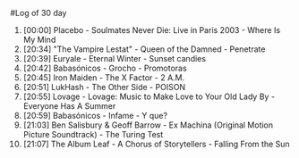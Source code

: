 #Log of 30 day

1. [00:00] Placebo - Soulmates Never Die: Live in Paris 2003 - Where Is My Mind
1. [20:34] "The Vampire Lestat" - Queen of the Damned - Penetrate
1. [20:39] Euryale - Eternal Winter - Sunset candies
1. [20:42] Babasónicos - Grocho - Promotoras
1. [20:45] Iron Maiden - The X Factor - 2 A.M.
1. [20:51] LukHash - The Other Side - POISON
1. [20:55] Lovage - Lovage: Music to Make Love to Your Old Lady By - Everyone Has A Summer
1. [20:59] Babasónicos - Infame - Y que?
1. [21:03] Ben Salisbury & Geoff Barrow - Ex Machina (Original Motion Picture Soundtrack) - The Turing Test
1. [21:07] The Album Leaf - A Chorus of Storytellers - Falling From the Sun
